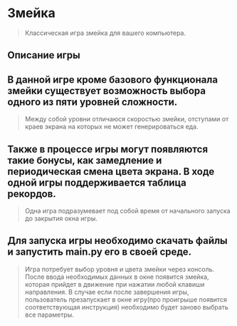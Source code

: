 # Змейка

> Классическая игра змейка для вашего компьютера.

## Описание игры
В данной игре кроме базового функционала змейки существует возможность выбора одного из пяти уровней сложности.
---
> Между собой уровни отличаюся скоростью змейки, отступами от краев экрана на которых не может генерироваться еда.

Также в процессе игры могут появляются такие бонусы, как замедление и периодическая смена цвета экрана.
В ходе одной игры поддерживается таблица рекордов.
---
> Одна игра подразумевает под собой время от начального запуска до закрытия окна игры.

Для запуска игры необходимо скачать файлы и запустить main.py его в своей среде.
---
> Игра потребует выбор уровня и цвета змейки через консоль. После ввода необходимых данных в окне появится змейка, которая прийдет в движение при нажатии любой клавиши направления. В случае если после завершения игры, пользователь презапускает в окне игру(про проигрыше появится соответствующая инструкция) необходимо будет заново выбрать все параметры.

